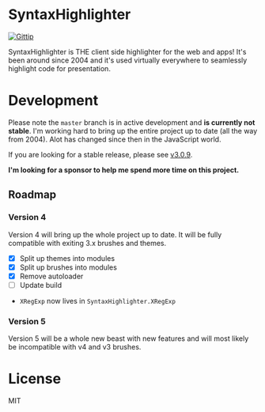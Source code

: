 # SyntaxHighlighter

[![Gittip](http://img.shields.io/gittip/alexgorbatchev.svg)](https://www.gittip.com/syntaxhighlighter/)

SyntaxHighlighter is THE client side highlighter for the web and apps! It's been around since
2004 and it's used virtually everywhere to seamlessly highlight code for presentation.

# Development

Please note the `master` branch is in active development and **is currently not stable**. I'm working hard to bring up the entire project up to date (all the way from 2004). Alot has changed since then in the JavaScript world.

If you are looking for a stable release, please see [v3.0.9](https://github.com/syntaxhighlighter/syntaxhighlighter/releases/tag/v3.0.9).

**I'm looking for a sponsor to help me spend more time on this project.**

## Roadmap

### Version 4

Version 4 will bring up the whole project up to date. It will be fully compatible with exiting 3.x brushes and themes.

- [x] Split up themes into modules
- [x] Split up brushes into modules
- [x] Remove autoloader
- [ ] Update build

* `XRegExp` now lives in `SyntaxHighlighter.XRegExp`

### Version 5

Version 5 will be a whole new beast with new features and will most likely be incompatible with v4 and v3 brushes.

# License

MIT
